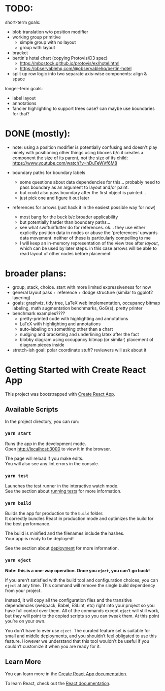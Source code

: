 # TODO:

short-term goals:
- blob translation w/o position modifier
- working group primitive
  - simple group with no layout
  - group with layout
- bracket
- bertin's hotel chart (copying Protovis/D3 spec)
  - https://mbostock.github.io/protovis/ex/hotel.html
  - https://observablehq.com/@observablehq/bertin-hotel
- split up row logic into two separate axis-wise components: align & space

longer-term goals:
- label layout
- annotations
- fancier highlighting to support trees case? can maybe use boundaries for that?

# DONE (mostly):

- note: using a position modifier is potentially confusing and doesn't play nicely with positioning
  other things using bboxes b/c it creates a component the size of its parent, not the size of its
  child: https://www.youtube.com/watch?v=hDuTeWVf6M8

- boundary paths for boundary labels
  - some questions about data dependencies for this... probably need to pass boundary as an argument
    to layout and/or paint.
  - but could also pass boundary after the first object is painted...
  - just pick one and figure it out later
- references for arrows (just hack it in the easiest possible way for now)
  - most bang for the buck b/c broader applicability
  - but potentially harder than boundary paths...
  - see what swiftui/flutter do for references. ok... they use either explicitly position data in
    nodes or abuse the 'preferences' upwards data movement. neither of these is particularly
    compelling to me
  - I will keep an in-memory representation of the view tree after _layout_, which can be used by
    later steps. in this case arrows will be able to read layout of other nodes before placement

# broader plans:
- group, stack, choice. start with more limited expressiveness for now
- general layout pass + reference + dodge structure (similar to ggplot2 layering)
- goals: graphviz, tidy tree, LaTeX web implementation, occupancy bitmap labeling, math augmentation
  benchmarks, GoG(s), pretty printer
- benchmark examples????
  - pretty-printed code with highlighting and annotations
  - LaTeX with highlighting and annotations
  - auto-labeling on something other than a chart
  - nudging and bracketing and underlining latex after the fact
  - blobby diagram using occupancy bitmap (or similar) placement of diagram pieces inside
- stretch-ish goal: polar coordinate stuff? reviewers will ask about it

# Getting Started with Create React App

This project was bootstrapped with [Create React App](https://github.com/facebook/create-react-app).

## Available Scripts

In the project directory, you can run:

### `yarn start`

Runs the app in the development mode.\
Open [http://localhost:3000](http://localhost:3000) to view it in the browser.

The page will reload if you make edits.\
You will also see any lint errors in the console.

### `yarn test`

Launches the test runner in the interactive watch mode.\
See the section about [running tests](https://facebook.github.io/create-react-app/docs/running-tests) for more information.

### `yarn build`

Builds the app for production to the `build` folder.\
It correctly bundles React in production mode and optimizes the build for the best performance.

The build is minified and the filenames include the hashes.\
Your app is ready to be deployed!

See the section about [deployment](https://facebook.github.io/create-react-app/docs/deployment) for more information.

### `yarn eject`

**Note: this is a one-way operation. Once you `eject`, you can’t go back!**

If you aren’t satisfied with the build tool and configuration choices, you can `eject` at any time. This command will remove the single build dependency from your project.

Instead, it will copy all the configuration files and the transitive dependencies (webpack, Babel, ESLint, etc) right into your project so you have full control over them. All of the commands except `eject` will still work, but they will point to the copied scripts so you can tweak them. At this point you’re on your own.

You don’t have to ever use `eject`. The curated feature set is suitable for small and middle deployments, and you shouldn’t feel obligated to use this feature. However we understand that this tool wouldn’t be useful if you couldn’t customize it when you are ready for it.

## Learn More

You can learn more in the [Create React App documentation](https://facebook.github.io/create-react-app/docs/getting-started).

To learn React, check out the [React documentation](https://reactjs.org/).
